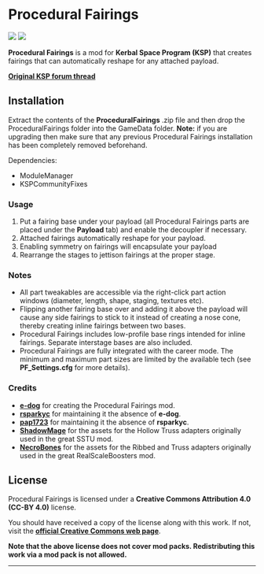 # Procedural Fairings

![][PF:shield-version]
![][PF:shield-license]

**Procedural Fairings** is a mod for **Kerbal Space Program (KSP)** that creates fairings that can automatically reshape for any attached payload.

**[Original KSP forum thread][PF:original-forum-link]**

## Installation

Extract the contents of the **ProceduralFairings** .zip file and then drop the ProceduralFairings folder into the GameData folder. **Note:** if you are upgrading then make sure that any previous Procedural Fairings installation has been completely removed beforehand.

Dependencies:
* ModuleManager
* KSPCommunityFixes

### Usage

1. Put a fairing base under your payload (all Procedural Fairings parts are placed under the **Payload** tab) and enable the decoupler if necessary.
2. Attached fairings automatically reshape for your payload.
3. Enabling symmetry on fairings will encapsulate your payload
4. Rearrange the stages to jettison fairings at the proper stage.

### Notes

* All part tweakables are accessible via the right-click part action windows (diameter, length, shape, staging, textures etc).
* Flipping another fairing base over and adding it above the payload will cause any side fairings to stick to it instead of creating a nose cone, thereby creating inline fairings between two bases.
* Procedural Fairings includes low-profile base rings intended for inline fairings. Separate interstage bases are also included.
* Procedural Fairings are fully integrated with the career mode. The minimum and maximum part sizes are limited by the available tech (see **PF_Settings.cfg** for more details).

### Credits

* **[e-dog][PF:contributor-edog-link]** for creating the Procedural Fairings mod.
* **[rsparkyc][PF:contributor-rsparkyc-link]** for maintaining it the absence of **e-dog**.
* **[pap1723][PF:contributor-pap1723-link]** for maintaining it the absence of **rsparkyc**.
* **[ShadowMage][PF:sstu-link]** for the assets for the Hollow Truss adapters originally used in the great SSTU mod.
* **[NecroBones][PF:rsb-link]** for the assets for the Ribbed and Truss adapters originally used in the great RealScaleBoosters mod.

## License

Procedural Fairings is licensed under a **Creative Commons Attribution 4.0 (CC-BY 4.0)** license.

You should have received a copy of the license along with this work. If not, visit the **[official Creative Commons web page][PF:cc-license-link]**.

**Note that the above license does not cover mod packs. Redistributing this work via a mod pack is not allowed.**

***

[PF:cc-license-link]:           https://creativecommons.org/licenses/by/4.0/legalcode
[PF:contributor-edog-link]:     https://github.com/e-dog
[PF:contributor-rsparkyc-link]: https://github.com/rsparkyc
[PF:contributor-pap1723-link]:  https://github.com/KSP-RO
[PF:original-forum-link]:       http://forum.kerbalspaceprogram.com/index.php?showtopic=36371
[PF:shield-license]:            https://img.shields.io/badge/License-CC--BY%204.0-green.svg
[PF:shield-version]:            https://img.shields.io/badge/KSP%20Version-1.6.1.0-green.svg
[PF:sstu-link]:					https://forum.kerbalspaceprogram.com/index.php?/topic/117090-wip17x-sstulabs-low-part-count-solutions-orbiters-landers-lifters-dev-thread-11-18-18/
[PF:rsb-link]:					https://forum.kerbalspaceprogram.com/index.php?/topic/130776-12-14-real-scale-boosters-016-2018-03-12/
